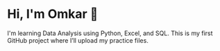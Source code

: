 # Hi, I'm Omkar 👋
I'm learning Data Analysis using Python, Excel, and SQL.
This is my first GitHub project where I’ll upload my practice files.
